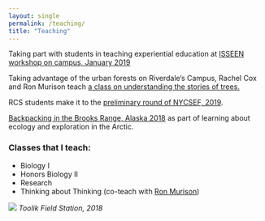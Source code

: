 ```yaml
---
layout: single
permalink: /teaching/
title: "Teaching"
---
```


Taking part with students in teaching experiential education at [ISSEEN workshop on campus, January 2019](https://www.iseeninfo.com/2019-winter-institute-breakout-session-ee)


Taking advantage of the urban forests on Riverdale’s Campus, Rachel Cox and Ron Murison teach [a class on understanding the stories of trees.](https://www.picuki.com/media/2180854286220793995)


RCS students make it to the [preliminary round of NYCSEF, 2019](/photos/IMG_1876.jpeg).

[Backpacking in the Brooks Range, Alaska 2018](https://www.picuki.com/media/1814747285294615990) as part of learning about ecology and exploration in the Arctic.

### Classes that I teach:

* Biology I
* Honors Biology II
* Research
* Thinking about Thinking (co-teach with [Ron Murison](https://www.picuki.com/media/2174420299046715500))

![](/photos/teaching_at_toolik.JPG)
*Toolik Field Station, 2018*
